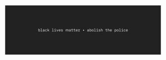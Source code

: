 ![black lives matter • abolish the police](https://github.com/AnthonyVsShark/anthonyvsshark/blob/master/new%20header_.png?raw=true)
